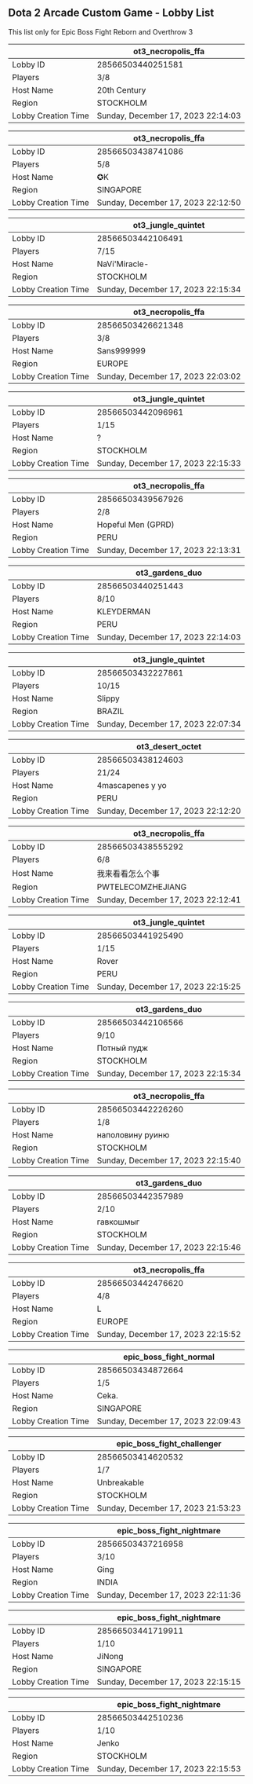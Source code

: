 ## Dota 2 Arcade Custom Game - Lobby List

This list only for Epic Boss Fight Reborn and Overthrow 3

|  | ot3_necropolis_ffa |
| ------ | ------ |
| Lobby ID | 28566503440251581 |
| Players | 3/8 |
| Host Name | 20th Century |
| Region | STOCKHOLM |
| Lobby Creation Time | Sunday, December 17, 2023 22:14:03 |


|  | ot3_necropolis_ffa |
| ------ | ------ |
| Lobby ID | 28566503438741086 |
| Players | 5/8 |
| Host Name | ✪K |
| Region | SINGAPORE |
| Lobby Creation Time | Sunday, December 17, 2023 22:12:50 |


|  | ot3_jungle_quintet |
| ------ | ------ |
| Lobby ID | 28566503442106491 |
| Players | 7/15 |
| Host Name | NaVi'Miracle- |
| Region | STOCKHOLM |
| Lobby Creation Time | Sunday, December 17, 2023 22:15:34 |


|  | ot3_necropolis_ffa |
| ------ | ------ |
| Lobby ID | 28566503426621348 |
| Players | 3/8 |
| Host Name | Sans999999 |
| Region | EUROPE |
| Lobby Creation Time | Sunday, December 17, 2023 22:03:02 |


|  | ot3_jungle_quintet |
| ------ | ------ |
| Lobby ID | 28566503442096961 |
| Players | 1/15 |
| Host Name | ? |
| Region | STOCKHOLM |
| Lobby Creation Time | Sunday, December 17, 2023 22:15:33 |


|  | ot3_necropolis_ffa |
| ------ | ------ |
| Lobby ID | 28566503439567926 |
| Players | 2/8 |
| Host Name | Hopeful Men (GPRD) |
| Region | PERU |
| Lobby Creation Time | Sunday, December 17, 2023 22:13:31 |


|  | ot3_gardens_duo |
| ------ | ------ |
| Lobby ID | 28566503440251443 |
| Players | 8/10 |
| Host Name | KLEYDERMAN |
| Region | PERU |
| Lobby Creation Time | Sunday, December 17, 2023 22:14:03 |


|  | ot3_jungle_quintet |
| ------ | ------ |
| Lobby ID | 28566503432227861 |
| Players | 10/15 |
| Host Name | Slippy |
| Region | BRAZIL |
| Lobby Creation Time | Sunday, December 17, 2023 22:07:34 |


|  | ot3_desert_octet |
| ------ | ------ |
| Lobby ID | 28566503438124603 |
| Players | 21/24 |
| Host Name | 4mascapenes y yo |
| Region | PERU |
| Lobby Creation Time | Sunday, December 17, 2023 22:12:20 |


|  | ot3_necropolis_ffa |
| ------ | ------ |
| Lobby ID | 28566503438555292 |
| Players | 6/8 |
| Host Name | 我来看看怎么个事 |
| Region | PWTELECOMZHEJIANG |
| Lobby Creation Time | Sunday, December 17, 2023 22:12:41 |


|  | ot3_jungle_quintet |
| ------ | ------ |
| Lobby ID | 28566503441925490 |
| Players | 1/15 |
| Host Name | Rover |
| Region | PERU |
| Lobby Creation Time | Sunday, December 17, 2023 22:15:25 |


|  | ot3_gardens_duo |
| ------ | ------ |
| Lobby ID | 28566503442106566 |
| Players | 9/10 |
| Host Name | Потный пудж |
| Region | STOCKHOLM |
| Lobby Creation Time | Sunday, December 17, 2023 22:15:34 |


|  | ot3_necropolis_ffa |
| ------ | ------ |
| Lobby ID | 28566503442226260 |
| Players | 1/8 |
| Host Name | наполовину руиню |
| Region | STOCKHOLM |
| Lobby Creation Time | Sunday, December 17, 2023 22:15:40 |


|  | ot3_gardens_duo |
| ------ | ------ |
| Lobby ID | 28566503442357989 |
| Players | 2/10 |
| Host Name | гавкошмыг |
| Region | STOCKHOLM |
| Lobby Creation Time | Sunday, December 17, 2023 22:15:46 |


|  | ot3_necropolis_ffa |
| ------ | ------ |
| Lobby ID | 28566503442476620 |
| Players | 4/8 |
| Host Name | L |
| Region | EUROPE |
| Lobby Creation Time | Sunday, December 17, 2023 22:15:52 |


|  | epic_boss_fight_normal |
| ------ | ------ |
| Lobby ID | 28566503434872664 |
| Players | 1/5 |
| Host Name | Ceka. |
| Region | SINGAPORE |
| Lobby Creation Time | Sunday, December 17, 2023 22:09:43 |


|  | epic_boss_fight_challenger |
| ------ | ------ |
| Lobby ID | 28566503414620532 |
| Players | 1/7 |
| Host Name | Unbreakable |
| Region | STOCKHOLM |
| Lobby Creation Time | Sunday, December 17, 2023 21:53:23 |


|  | epic_boss_fight_nightmare |
| ------ | ------ |
| Lobby ID | 28566503437216958 |
| Players | 3/10 |
| Host Name | Ging |
| Region | INDIA |
| Lobby Creation Time | Sunday, December 17, 2023 22:11:36 |


|  | epic_boss_fight_nightmare |
| ------ | ------ |
| Lobby ID | 28566503441719911 |
| Players | 1/10 |
| Host Name | JiNong |
| Region | SINGAPORE |
| Lobby Creation Time | Sunday, December 17, 2023 22:15:15 |


|  | epic_boss_fight_nightmare |
| ------ | ------ |
| Lobby ID | 28566503442510236 |
| Players | 1/10 |
| Host Name | Jenko |
| Region | STOCKHOLM |
| Lobby Creation Time | Sunday, December 17, 2023 22:15:53 |


